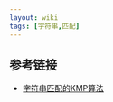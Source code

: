 ```yaml
---
layout: wiki
tags: [字符串,匹配]
---
```



## 参考链接

* [字符串匹配的KMP算法](http://www.ruanyifeng.com/blog/2013/05/Knuth%E2%80%93Morris%E2%80%93Pratt_algorithm.html)